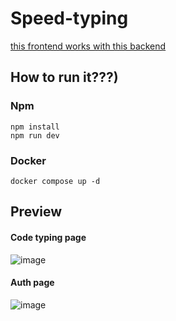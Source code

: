 # Speed-typing

[this frontend works with this backend](https://github.com/ttodoshi/speed-typing-backend)

## How to run it???)

### Npm

```shell
npm install
npm run dev
```

### Docker

```shell
docker compose up -d
```

## Preview

#### Code typing page

![image](https://github.com/denischagin/speed-typing-new/assets/98116130/dafef598-f45f-4910-a83c-712f75897d9a)

#### Auth page

![image](https://github.com/denischagin/speed-typing-new/assets/98116130/ddf5a7fe-7313-4f08-a906-1b33df9aad0e)

